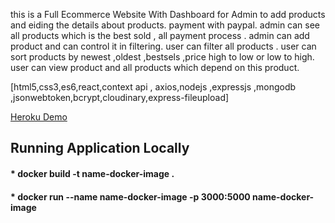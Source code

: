 
this is a Full Ecommerce Website  With Dashboard for Admin to add products and eiding the  details about products.
payment with paypal.
 admin can see all products which is the best sold , all payment process .
admin can add product and can control it in filtering.
user can filter all products .
user can sort products by newest ,oldest ,bestsels ,price high to low or low to high.
user can view product and all products which depend on this product.

[html5,css3,es6,react,context api , axios,nodejs ,expressjs ,mongodb ,jsonwebtoken,bcrypt,cloudinary,express-fileupload]



[Heroku Demo](https://e-commerce32.herokuapp.com/)



## Running Application Locally

####  * docker build -t name-docker-image .
####  * docker run --name name-docker-image -p 3000:5000 name-docker-image
